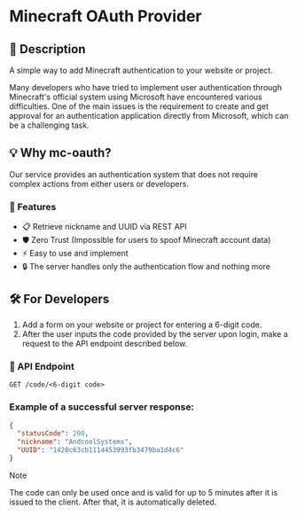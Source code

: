 # Minecraft OAuth Provider

## 🚀 Description
A simple way to add Minecraft authentication to your website or project.

Many developers who have tried to implement user authentication through Minecraft's official system using Microsoft have encountered various difficulties. One of the main issues is the requirement to create and get approval for an authentication application directly from Microsoft, which can be a challenging task.

## 💡 Why mc-oauth?
Our service provides an authentication system that does not require complex actions from either users or developers.

### 🔑 Features
- 📋 Retrieve nickname and UUID via REST API
- 🛡️ Zero Trust (Impossible for users to spoof Minecraft account data)
- ⚡ Easy to use and implement
- 🔒 The server handles only the authentication flow and nothing more

## 🛠️ For Developers
1. Add a form on your website or project for entering a 6-digit code.
2. After the user inputs the code provided by the server upon login, make a request to the API endpoint described below.

### 📡 API Endpoint
```
GET /code/<6-digit code>
```

### Example of a successful server response:
```json
{
  "statusCode": 200,
  "nickname": "AndcoolSystems",
  "UUID": "1420c63cb1114453993fb3479ba1d4c6"
}
```

> [!NOTE]
> The code can only be used once and is valid for up to 5 minutes after it is issued to the client. After that, it is automatically deleted.
